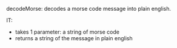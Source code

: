 decodeMorse: decodes a morse code message into plain english.

IT:
* takes 1 parameter: a string of morse code
* returns a string of the message in plain english
